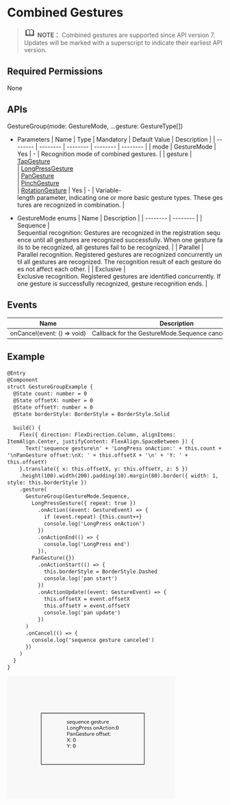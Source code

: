 # Combined Gestures


> ![icon-note.gif](public_sys-resources/icon-note.gif) **NOTE：**
> Combined gestures are supported since API version 7. Updates will be marked with a superscript to indicate their earliest API version.


## Required Permissions

None


## APIs

GestureGroup(mode: GestureMode, ...gesture: GestureType[])

- Parameters
    | Name | Type | Mandatory | Default&nbsp;Value | Description |
  | -------- | -------- | -------- | -------- | -------- |
  | mode | GestureMode | Yes | - | Recognition&nbsp;mode&nbsp;of&nbsp;combined&nbsp;gestures. |
  | gesture | [TapGesture](ts-basic-gestures-tapgesture.md)<br/>\|&nbsp;[LongPressGesture](ts-basic-gestures-longpressgesture.md)<br/>\|&nbsp;[PanGesture](ts-basic-gestures-pangesture.md)<br/>\|&nbsp;[PinchGesture](ts-basic-gestures-pinchgesture.md)<br/>\|&nbsp;[RotationGesture](ts-basic-gestures-rotationgesture.md) | Yes | - | Variable-length&nbsp;parameter,&nbsp;indicating&nbsp;one&nbsp;or&nbsp;more&nbsp;basic&nbsp;gesture&nbsp;types.&nbsp;These&nbsp;gestures&nbsp;are&nbsp;recognized&nbsp;in&nbsp;combination. |

- GestureMode enums
    | Name | Description | 
  | -------- | -------- |
  | Sequence | Sequential&nbsp;recognition:&nbsp;Gestures&nbsp;are&nbsp;recognized&nbsp;in&nbsp;the&nbsp;registration&nbsp;sequence&nbsp;until&nbsp;all&nbsp;gestures&nbsp;are&nbsp;recognized&nbsp;successfully.&nbsp;When&nbsp;one&nbsp;gesture&nbsp;fails&nbsp;to&nbsp;be&nbsp;recognized,&nbsp;all&nbsp;gestures&nbsp;fail&nbsp;to&nbsp;be&nbsp;recognized. | 
  | Parallel | Parallel&nbsp;recognition.&nbsp;Registered&nbsp;gestures&nbsp;are&nbsp;recognized&nbsp;concurrently&nbsp;until&nbsp;all&nbsp;gestures&nbsp;are&nbsp;recognized.&nbsp;The&nbsp;recognition&nbsp;result&nbsp;of&nbsp;each&nbsp;gesture&nbsp;does&nbsp;not&nbsp;affect&nbsp;each&nbsp;other. | 
  | Exclusive | Exclusive&nbsp;recognition.&nbsp;Registered&nbsp;gestures&nbsp;are&nbsp;identified&nbsp;concurrently.&nbsp;If&nbsp;one&nbsp;gesture&nbsp;is&nbsp;successfully&nbsp;recognized,&nbsp;gesture&nbsp;recognition&nbsp;ends. | 


## Events

  | Name | Description | 
| -------- | -------- |
| onCancel(event:&nbsp;()&nbsp;=&gt;&nbsp;void) | Callback&nbsp;for&nbsp;the&nbsp;GestureMode.Sequence&nbsp;cancellation&nbsp;event. | 


## Example


```
@Entry
@Component
struct GestureGroupExample {
  @State count: number = 0
  @State offsetX: number = 0
  @State offsetY: number = 0
  @State borderStyle: BorderStyle = BorderStyle.Solid

  build() {
    Flex({ direction: FlexDirection.Column, alignItems: ItemAlign.Center, justifyContent: FlexAlign.SpaceBetween }) {
      Text('sequence gesture\n' + 'LongPress onAction:' + this.count + '\nPanGesture offset:\nX: ' + this.offsetX + '\n' + 'Y: ' + this.offsetY)
    }.translate({ x: this.offsetX, y: this.offsetY, z: 5 })
    .height(100).width(200).padding(10).margin(80).border({ width: 1, style: this.borderStyle })
    .gesture(
      GestureGroup(GestureMode.Sequence,
        LongPressGesture({ repeat: true })
          .onAction((event: GestureEvent) => {
            if (event.repeat) {this.count++}
            console.log('LongPress onAction')
          })
          .onActionEnd(() => {
            console.log('LongPress end')
          }),
        PanGesture({})
          .onActionStart(() => {
            this.borderStyle = BorderStyle.Dashed
            console.log('pan start')
          })
          .onActionUpdate((event: GestureEvent) => {
            this.offsetX = event.offsetX
            this.offsetY = event.offsetY
            console.log('pan update')
          })
      )
      .onCancel(() => {
        console.log('sequence gesture canceled')
      })
    )
  }
}
```

![en-us_image_0000001212058490](figures/en-us_image_0000001212058490.gif)
